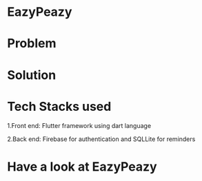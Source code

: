 # EazyPeazy
# Problem 
# Solution
# Tech Stacks used
1.Front end: Flutter framework using dart language

2.Back end: Firebase for authentication and SQLLite for reminders
# Have a look at EazyPeazy
